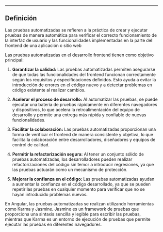 ---------
## Definición

Las pruebas automatizadas se refieren a la práctica de crear y ejecutar pruebas de manera automática para verificar el correcto funcionamiento de la interfaz de usuario y las funcionalidades implementadas en la parte del frontend de una aplicación o sitio web

Las pruebas automatizadas en el desarrollo frontend tienen como objetivo principal:

1. **Garantizar la calidad:** Las pruebas automatizadas permiten asegurarse de que todas las funcionalidades del frontend funcionan correctamente según los requisitos y especificaciones definidos. Esto ayuda a evitar la introducción de errores en el código nuevo y a detectar problemas en código existente al realizar cambios.
    
2. **Acelerar el proceso de desarrollo:** Al automatizar las pruebas, se puede ejecutar una batería de pruebas rápidamente en diferentes navegadores y dispositivos, lo que acelera la retroalimentación del equipo de desarrollo y permite una entrega más rápida y confiable de nuevas funcionalidades.
    
3. **Facilitar la colaboración:** Las pruebas automatizadas proporcionan una forma de verificar el frontend de manera consistente y objetiva, lo que facilita la colaboración entre desarrolladores, diseñadores y equipos de control de calidad.
    
4. **Permitir la refactorización segura:** Al tener un conjunto sólido de pruebas automatizadas, los desarrolladores pueden realizar refactorizaciones del código sin temor a introducir regresiones, ya que las pruebas actuarán como un mecanismo de protección.
    
5. **Mejorar la confianza en el código:** Las pruebas automatizadas ayudan a aumentar la confianza en el código desarrollado, ya que se pueden repetir las pruebas en cualquier momento para verificar que no se hayan introducido problemas nuevos.
  
En Angular, las pruebas automatizadas se realizan utilizando herramientas como Karma y Jasmine. Jasmine es un framework de pruebas que proporciona una sintaxis sencilla y legible para escribir las pruebas, mientras que Karma es un entorno de ejecución de pruebas que permite ejecutar las pruebas en diferentes navegadores.